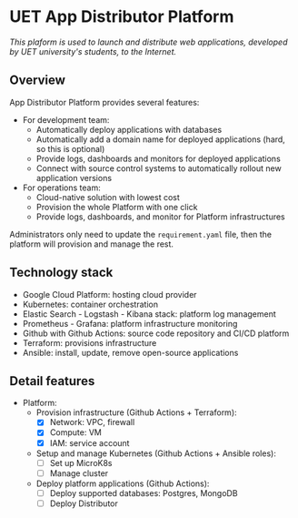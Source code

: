 # UET App Distributor Platform

_This plaform is used to launch and distribute web applications, developed by UET university's students, to the Internet._

## Overview
App Distributor Platform provides several features:
  - For development team: 
    - Automatically deploy applications with databases
    - Automatically add a domain name for deployed applications (hard, so this is optional)
    - Provide logs, dashboards and monitors for deployed applications
    - Connect with source control systems to automatically rollout new application versions
  - For operations team:
    - Cloud-native solution with lowest cost
    - Provision the whole Platform with one click
    - Provide logs, dashboards, and monitor for Platform infrastructures

Administrators only need to update the `requirement.yaml` file, then the platform will provision and manage the rest.

## Technology stack
- Google Cloud Platform: hosting cloud provider 
- Kubernetes: container orchestration
- Elastic Search - Logstash - Kibana stack: platform log management
- Prometheus - Grafana: platform infrastructure monitoring
- Github with Github Actions: source code repository and CI/CD platform
- Terraform: provisions infrastructure
- Ansible: install, update, remove open-source applications

## Detail features
- Platform:
  - Provision infrastructure (Github Actions + Terraform):
    - [x] Network: VPC, firewall
    - [x] Compute: VM
    - [x] IAM: service account
  - Setup and manage Kubernetes (Github Actions + Ansible roles):
    - [ ] Set up MicroK8s
    - [ ] Manage cluster
  - Deploy platform applications (Github Actions):
    - [ ] Deploy supported databases: Postgres, MongoDB
    - [ ] Deploy Distributor